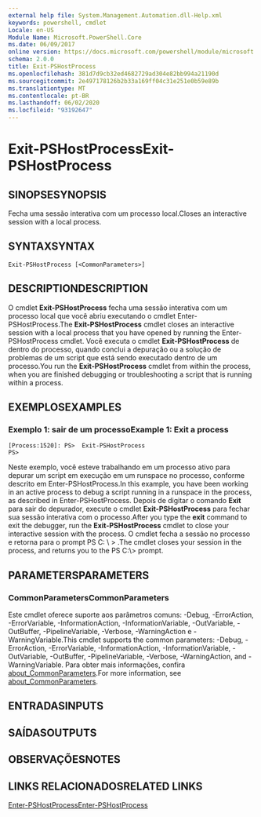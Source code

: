 ```yaml
---
external help file: System.Management.Automation.dll-Help.xml
keywords: powershell, cmdlet
Locale: en-US
Module Name: Microsoft.PowerShell.Core
ms.date: 06/09/2017
online version: https://docs.microsoft.com/powershell/module/microsoft.powershell.core/exit-pshostprocess?view=powershell-7&WT.mc_id=ps-gethelp
schema: 2.0.0
title: Exit-PSHostProcess
ms.openlocfilehash: 381d7d9cb32ed4682729ad304e82bb994a21190d
ms.sourcegitcommit: 2e497178126b2b33a169ff04c31e251e0b59e89b
ms.translationtype: MT
ms.contentlocale: pt-BR
ms.lasthandoff: 06/02/2020
ms.locfileid: "93192647"
---
```

# <span data-ttu-id="bef0a-103">Exit-PSHostProcess</span><span class="sxs-lookup"><span data-stu-id="bef0a-103">Exit-PSHostProcess</span></span>

## <span data-ttu-id="bef0a-104">SINOPSE</span><span class="sxs-lookup"><span data-stu-id="bef0a-104">SYNOPSIS</span></span>
<span data-ttu-id="bef0a-105">Fecha uma sessão interativa com um processo local.</span><span class="sxs-lookup"><span data-stu-id="bef0a-105">Closes an interactive session with a local process.</span></span>

## <span data-ttu-id="bef0a-106">SYNTAX</span><span class="sxs-lookup"><span data-stu-id="bef0a-106">SYNTAX</span></span>

```
Exit-PSHostProcess [<CommonParameters>]
```

## <span data-ttu-id="bef0a-107">DESCRIPTION</span><span class="sxs-lookup"><span data-stu-id="bef0a-107">DESCRIPTION</span></span>

<span data-ttu-id="bef0a-108">O cmdlet **Exit-PSHostProcess** fecha uma sessão interativa com um processo local que você abriu executando o cmdlet Enter-PSHostProcess.</span><span class="sxs-lookup"><span data-stu-id="bef0a-108">The **Exit-PSHostProcess** cmdlet closes an interactive session with a local process that you have opened by running the Enter-PSHostProcess cmdlet.</span></span> <span data-ttu-id="bef0a-109">Você executa o cmdlet **Exit-PSHostProcess** de dentro do processo, quando conclui a depuração ou a solução de problemas de um script que está sendo executado dentro de um processo.</span><span class="sxs-lookup"><span data-stu-id="bef0a-109">You run the **Exit-PSHostProcess** cmdlet from within the process, when you are finished debugging or troubleshooting a script that is running within a process.</span></span>

## <span data-ttu-id="bef0a-110">EXEMPLOS</span><span class="sxs-lookup"><span data-stu-id="bef0a-110">EXAMPLES</span></span>

### <span data-ttu-id="bef0a-111">Exemplo 1: sair de um processo</span><span class="sxs-lookup"><span data-stu-id="bef0a-111">Example 1: Exit a process</span></span>

```
[Process:1520]: PS>  Exit-PSHostProcess
PS>
```

<span data-ttu-id="bef0a-112">Neste exemplo, você esteve trabalhando em um processo ativo para depurar um script em execução em um runspace no processo, conforme descrito em Enter-PSHostProcess.</span><span class="sxs-lookup"><span data-stu-id="bef0a-112">In this example, you have been working in an active process to debug a script running in a runspace in the process, as described in Enter-PSHostProcess.</span></span> <span data-ttu-id="bef0a-113">Depois de digitar o comando **Exit** para sair do depurador, execute o cmdlet **Exit-PSHostProcess** para fechar sua sessão interativa com o processo.</span><span class="sxs-lookup"><span data-stu-id="bef0a-113">After you type the **exit** command to exit the debugger, run the **Exit-PSHostProcess** cmdlet to close your interactive session with the process.</span></span>
<span data-ttu-id="bef0a-114">O cmdlet fecha a sessão no processo e retorna para o prompt PS C: \\ \> .</span><span class="sxs-lookup"><span data-stu-id="bef0a-114">The cmdlet closes your session in the process, and returns you to the PS C:\\\> prompt.</span></span>

## <span data-ttu-id="bef0a-115">PARAMETERS</span><span class="sxs-lookup"><span data-stu-id="bef0a-115">PARAMETERS</span></span>

### <span data-ttu-id="bef0a-116">CommonParameters</span><span class="sxs-lookup"><span data-stu-id="bef0a-116">CommonParameters</span></span>

<span data-ttu-id="bef0a-117">Este cmdlet oferece suporte aos parâmetros comuns: -Debug, -ErrorAction, -ErrorVariable, -InformationAction, -InformationVariable, -OutVariable, -OutBuffer, -PipelineVariable, -Verbose, -WarningAction e -WarningVariable.</span><span class="sxs-lookup"><span data-stu-id="bef0a-117">This cmdlet supports the common parameters: -Debug, -ErrorAction, -ErrorVariable, -InformationAction, -InformationVariable, -OutVariable, -OutBuffer, -PipelineVariable, -Verbose, -WarningAction, and -WarningVariable.</span></span> <span data-ttu-id="bef0a-118">Para obter mais informações, confira [about_CommonParameters](https://go.microsoft.com/fwlink/?LinkID=113216).</span><span class="sxs-lookup"><span data-stu-id="bef0a-118">For more information, see [about_CommonParameters](https://go.microsoft.com/fwlink/?LinkID=113216).</span></span>

## <span data-ttu-id="bef0a-119">ENTRADAS</span><span class="sxs-lookup"><span data-stu-id="bef0a-119">INPUTS</span></span>

## <span data-ttu-id="bef0a-120">SAÍDAS</span><span class="sxs-lookup"><span data-stu-id="bef0a-120">OUTPUTS</span></span>

## <span data-ttu-id="bef0a-121">OBSERVAÇÕES</span><span class="sxs-lookup"><span data-stu-id="bef0a-121">NOTES</span></span>

## <span data-ttu-id="bef0a-122">LINKS RELACIONADOS</span><span class="sxs-lookup"><span data-stu-id="bef0a-122">RELATED LINKS</span></span>

[<span data-ttu-id="bef0a-123">Enter-PSHostProcess</span><span class="sxs-lookup"><span data-stu-id="bef0a-123">Enter-PSHostProcess</span></span>](Enter-PSHostProcess.md)
